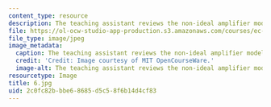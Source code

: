 ```yaml
---
content_type: resource
description: The teaching assistant reviews the non-ideal amplifier model.
file: https://ol-ocw-studio-app-production.s3.amazonaws.com/courses/ec-s06-practical-electronics-fall-2004/2c0fc82bbbe68685d5c58f6b14d4cf83_6.jpg
file_type: image/jpeg
image_metadata:
  caption: The teaching assistant reviews the non-ideal amplifier model.
  credit: 'Credit: Image courtesy of MIT OpenCourseWare.'
  image-alt: The teaching assistant reviews the non-ideal amplifier model.
resourcetype: Image
title: 6.jpg
uid: 2c0fc82b-bbe6-8685-d5c5-8f6b14d4cf83
---
```


